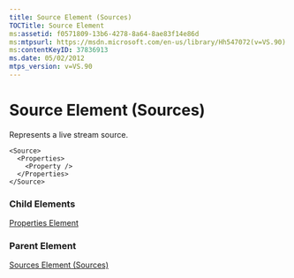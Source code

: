 ```yaml
---
title: Source Element (Sources)
TOCTitle: Source Element
ms:assetid: f0571809-13b6-4278-8a64-8ae83f14e86d
ms:mtpsurl: https://msdn.microsoft.com/en-us/library/Hh547072(v=VS.90)
ms:contentKeyID: 37836913
ms.date: 05/02/2012
mtps_version: v=VS.90
---
```


# Source Element (Sources)

Represents a live stream source.

    <Source>
      <Properties>
        <Property />
      </Properties>
    </Source>

### Child Elements

[Properties Element](properties-element.md)

### Parent Element

[Sources Element (Sources)](sources-element-sources.md)

